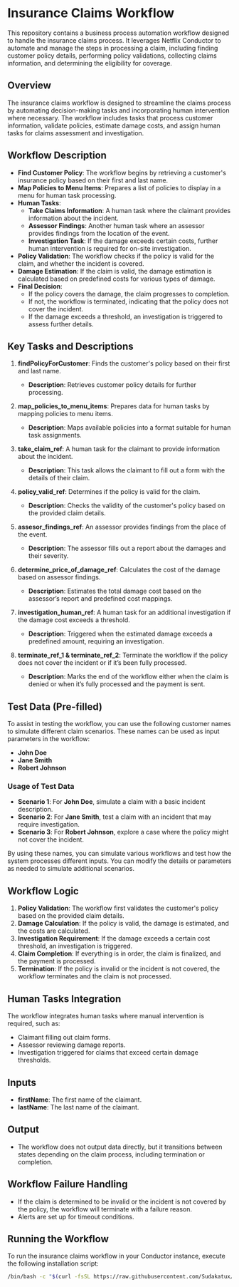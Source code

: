 # Insurance Claims Workflow

This repository contains a business process automation workflow designed to handle the insurance claims process. It leverages Netflix Conductor to automate and manage the steps in processing a claim, including finding customer policy details, performing policy validations, collecting claims information, and determining the eligibility for coverage.

## Overview

The insurance claims workflow is designed to streamline the claims process by automating decision-making tasks and incorporating human intervention where necessary. The workflow includes tasks that process customer information, validate policies, estimate damage costs, and assign human tasks for claims assessment and investigation.

## Workflow Description

- **Find Customer Policy**: The workflow begins by retrieving a customer's insurance policy based on their first and last name.
- **Map Policies to Menu Items**: Prepares a list of policies to display in a menu for human task processing.
- **Human Tasks**:
  - **Take Claims Information**: A human task where the claimant provides information about the incident.
  - **Assessor Findings**: Another human task where an assessor provides findings from the location of the event.
  - **Investigation Task**: If the damage exceeds certain costs, further human intervention is required for on-site investigation.
- **Policy Validation**: The workflow checks if the policy is valid for the claim, and whether the incident is covered.
- **Damage Estimation**: If the claim is valid, the damage estimation is calculated based on predefined costs for various types of damage.
- **Final Decision**:
  - If the policy covers the damage, the claim progresses to completion.
  - If not, the workflow is terminated, indicating that the policy does not cover the incident.
  - If the damage exceeds a threshold, an investigation is triggered to assess further details.

## Key Tasks and Descriptions

1. **findPolicyForCustomer**: Finds the customer's policy based on their first and last name.
   - **Description**: Retrieves customer policy details for further processing.

2. **map_policies_to_menu_items**: Prepares data for human tasks by mapping policies to menu items.
   - **Description**: Maps available policies into a format suitable for human task assignments.

3. **take_claim_ref**: A human task for the claimant to provide information about the incident.
   - **Description**: This task allows the claimant to fill out a form with the details of their claim.

4. **policy_valid_ref**: Determines if the policy is valid for the claim.
   - **Description**: Checks the validity of the customer's policy based on the provided claim details.

5. **assesor_findings_ref**: An assessor provides findings from the place of the event.
   - **Description**: The assessor fills out a report about the damages and their severity.

6. **determine_price_of_damage_ref**: Calculates the cost of the damage based on assessor findings.
   - **Description**: Estimates the total damage cost based on the assessor’s report and predefined cost mappings.

7. **investigation_human_ref**: A human task for an additional investigation if the damage cost exceeds a threshold.
   - **Description**: Triggered when the estimated damage exceeds a predefined amount, requiring an investigation.

8. **terminate_ref_1 & terminate_ref_2**: Terminate the workflow if the policy does not cover the incident or if it’s been fully processed.
   - **Description**: Marks the end of the workflow either when the claim is denied or when it’s fully processed and the payment is sent.

## Test Data (Pre-filled)

To assist in testing the workflow, you can use the following customer names to simulate different claim scenarios. These names can be used as input parameters in the workflow:

- **John Doe**
- **Jane Smith**
- **Robert Johnson**

### Usage of Test Data
- **Scenario 1**: For **John Doe**, simulate a claim with a basic incident description.
- **Scenario 2**: For **Jane Smith**, test a claim with an incident that may require investigation.
- **Scenario 3**: For **Robert Johnson**, explore a case where the policy might not cover the incident.

By using these names, you can simulate various workflows and test how the system processes different inputs. You can modify the details or parameters as needed to simulate additional scenarios.

## Workflow Logic

1. **Policy Validation**: The workflow first validates the customer's policy based on the provided claim details.
2. **Damage Calculation**: If the policy is valid, the damage is estimated, and the costs are calculated.
3. **Investigation Requirement**: If the damage exceeds a certain cost threshold, an investigation is triggered.
4. **Claim Completion**: If everything is in order, the claim is finalized, and the payment is processed.
5. **Termination**: If the policy is invalid or the incident is not covered, the workflow terminates and the claim is not processed.

## Human Tasks Integration

The workflow integrates human tasks where manual intervention is required, such as:
- Claimant filling out claim forms.
- Assessor reviewing damage reports.
- Investigation triggered for claims that exceed certain damage thresholds.

## Inputs

- **firstName**: The first name of the claimant.
- **lastName**: The last name of the claimant.

## Output

- The workflow does not output data directly, but it transitions between states depending on the claim process, including termination or completion.

## Workflow Failure Handling

- If the claim is determined to be invalid or the incident is not covered by the policy, the workflow will terminate with a failure reason.
- Alerts are set up for timeout conditions.

## Running the Workflow

To run the insurance claims workflow in your Conductor instance, execute the following installation script:

```bash
/bin/bash -c "$(curl -fsSL https://raw.githubusercontent.com/Sudakatux/awesome-conductor-apps/refs/heads/claims-workflow/typescript/claims-workflow/workers/install.sh)"
